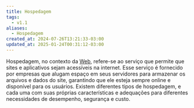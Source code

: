 ```yaml
---
title: Hospedagem
tags:
  - v1.1
aliases:
  - Hospedagem
created_at: 2024-07-26T13:21:33-03:00
updated_at: 2025-01-24T00:31:12-03:00
---
```

Hospedagem, no contexto da [Web](content/atomos/2024/07/13/Web.md), refere-se ao serviço que permite que sites e aplicativos sejam acessíveis na internet. Esse serviço é fornecido por empresas que alugam espaço em seus servidores para armazenar os arquivos e dados do site, garantindo que ele esteja sempre online e disponível para os usuários. Existem diferentes tipos de hospedagem, e cada uma com suas próprias características e adequações para diferentes necessidades de desempenho, segurança e custo.